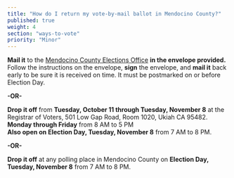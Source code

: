 ```yaml
---
title: "How do I return my vote-by-mail ballot in Mendocino County?"
published: true
weight: 4
section: "ways-to-vote"
priority: "Minor"
---
```


**Mail it** to the [Mendocino County Elections Office](#section-election-office-contact) **in the envelope provided.** Follow the instructions on the envelope, **sign** the envelope, and **mail it** back early to be sure it is received on time. It must be postmarked on or before Election Day.    

**-OR-**  

**Drop it off** from **Tuesday, October 11  through Tuesday, November 8** at the Registrar of Voters, 501 Low Gap Road, Room 1020, Ukiah CA 95482.  
**Monday through Friday** from 8 AM to 5 PM  
**Also open on Election Day, Tuesday, November 8** from 7 AM to 8 PM.  

**-OR-**  

**Drop it off** at any polling place in Mendocino County on **Election Day, Tuesday, November 8** from 7 AM to 8 PM.  
